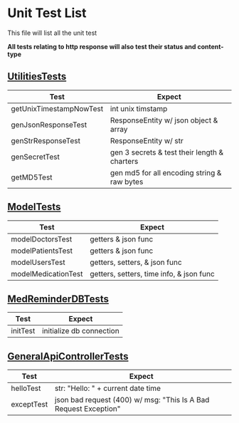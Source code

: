 
# Unit Test List

This file will list all the unit test

**All tests relating to http response will also test their status and content-type**

## [UtilitiesTests](./src/test/java/cs3337/MedReminderbackend/UtilitiesTests.java)

| Test                    | Expect                                       |
|-------------------------|----------------------------------------------|
| getUnixTimestampNowTest | int unix timstamp                            |
| genJsonResponseTest     | ResponseEntity w/ json object & array        |
| genStrResponseTest      | ResponseEntity w/ str                        |
| genSecretTest           | gen 3 secrets & test their length & charters |
| getMD5Test              | gen md5 for all encoding string & raw bytes  |
## [ModelTests](./src/test/java/cs3337/MedReminderbackend/ModelTests.java)

| Test                | Expect                                   |
|---------------------|------------------------------------------|
| modelDoctorsTest    | getters & json func                      |
| modelPatientsTest   | getters & json func                      |
| modelUsersTest      | getters, setters, & json func            |
| modelMedicationTest | getters, setters, time info, & json func |
## [MedReminderDBTests](./src/test/java/cs3337/MedReminderbackend/MedReminderDBTests.java)

| Test     | Expect                   |
|----------|--------------------------|
| initTest | initialize db connection |
## [GeneralApiControllerTests](./src/test/java/cs3337/MedReminderbackend/GeneralApiControllerTests.java)

| Test       | Expect                                                           |
|------------|------------------------------------------------------------------|
| helloTest  | str: "Hello: " + current date time                               |
| exceptTest | json bad request (400) w/ msg: "This Is A Bad Request Exception" |

